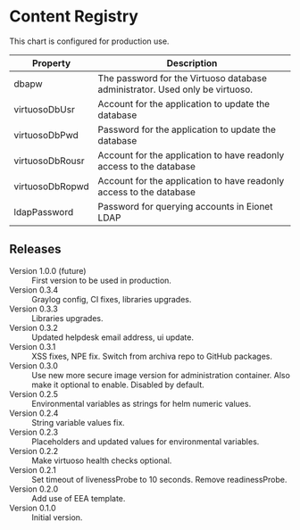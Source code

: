 # Content Registry

This chart is configured for production use.


| Property      | Description |
| ------------- |-------------|
| dbapw | The password for the Virtuoso database administrator. Used only be virtuoso. |
| virtuosoDbUsr | Account for the application to update the database |
| virtuosoDbPwd | Password for the application to update the database |
| virtuosoDbRousr | Account for the application to have readonly access to the database |
| virtuosoDbRopwd | Account for the application to have readonly access to the database |
| ldapPassword | Password for querying accounts in Eionet LDAP |


## Releases

<dl>

  <dt>Version 1.0.0 (future)</dt>
  <dd>First version to be used in production.</dd>

  <dt>Version 0.3.4</dt>
  <dd>Graylog config, CI fixes, libraries upgrades.</dd>

  <dt>Version 0.3.3</dt>
  <dd>Libraries upgrades.</dd>

  <dt>Version 0.3.2</dt>
  <dd>Updated helpdesk email address, ui update.</dd>

  <dt>Version 0.3.1</dt>
  <dd>XSS fixes, NPE fix. Switch from archiva repo to GitHub packages.</dd>

  <dt>Version 0.3.0</dt>
  <dd>Use new more secure image version for administration container. Also make it optional to enable. Disabled by default.</dd>

  <dt>Version 0.2.5</dt>
  <dd>Environmental variables as strings for helm numeric values.</dd>

  <dt>Version 0.2.4</dt>
  <dd>String variable values fix.</dd>

  <dt>Version 0.2.3</dt>
  <dd>Placeholders and updated values for environmental variables.</dd>

  <dt>Version 0.2.2</dt>
  <dd>Make virtuoso health checks optional.</dd>

  <dt>Version 0.2.1</dt>
  <dd>Set timeout of livenessProbe to 10 seconds. Remove readinessProbe.</dd>

  <dt>Version 0.2.0</dt>
  <dd>Add use of EEA template.</dd>

  <dt>Version 0.1.0</dt>
  <dd>Initial version.</dd>

</dl>

